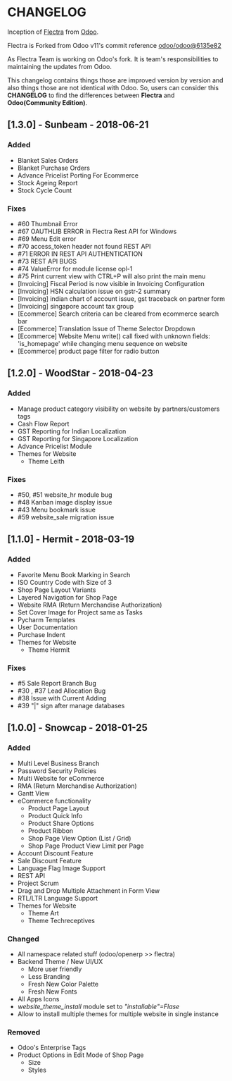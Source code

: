 # CHANGELOG

Inception of [Flectra](https://flectrahq.com/) from [Odoo](https://www.odoo.com/).

Flectra is Forked from Odoo v11's commit reference [odoo/odoo@6135e82](https://github.com/odoo/odoo/commit/6135e82d735d5eb3af914f4a838468f6dc33e51d)

As Flectra Team is working on Odoo's fork. It is team's responsibilities to maintaining the updates from Odoo.

This changelog contains things those are improved version by version and also things those are not identical with Odoo.
So, users can consider this **CHANGELOG** to find the differences between **Flectra** and **Odoo(Community Edition)**.


## [1.3.0] - Sunbeam - 2018-06-21
### Added
- Blanket Sales Orders
- Blanket Purchase Orders
- Advance Pricelist Porting For Ecommerce
- Stock Ageing Report
- Stock Cycle Count

### Fixes
- #60 Thumbnail Error
- #67 OAUTHLIB ERROR in Flectra Rest API for Windows
- #69 Menu Edit error
- #70 access_token header not found REST API
- #71 ERROR IN REST API AUTHENTICATION
- #73 REST API BUGS
- #74 ValueError for module license opl-1
- #75 Print current view with CTRL+P will also print the main menu
- [Invoicing] Fiscal Period is now visible in Invoicing Configuration
- [Invoicing] HSN calculation issue on gstr-2 summary
- [Invoicing] indian chart of account issue, gst traceback on partner form
- [Invoicing] singapore account tax group
- [Ecommerce] Search criteria can be cleared from ecommerce search bar
- [Ecommerce] Translation Issue of Theme Selector Dropdown
- [Ecommerce] Website Menu write() call fixed with unknown fields: 'is_homepage' while changing menu sequence on website
- [Ecommerce] product page filter for radio button

## [1.2.0] - WoodStar - 2018-04-23
### Added
- Manage product category visibility on website by partners/customers tags
- Cash Flow Report
- GST Reporting for Indian Localization
- GST Reporting for Singapore Localization
- Advance Pricelist Module
- Themes for Website
    - Theme Leith

### Fixes
- #50, #51 website_hr module bug
- #48 Kanban image display issue
- #43 Menu bookmark issue
- #59 website_sale migration issue

## [1.1.0] - Hermit - 2018-03-19
### Added
- Favorite Menu Book Marking in Search
- ISO Country Code with Size of 3
- Shop Page Layout Variants
- Layered Navigation for Shop Page
- Website RMA (Return Merchandise Authorization)
- Set Cover Image for Project same as Tasks
- Pycharm Templates
- User Documentation
- Purchase Indent
- Themes for Website
    - Theme Hermit

### Fixes
- #5 Sale Report Branch Bug
- #30 , #37 Lead Allocation Bug
- #38 Issue with Current Adding  
- #39 "|" sign after manage databases

## [1.0.0] - Snowcap - 2018-01-25
### Added
- Multi Level Business Branch
- Password Security Policies
- Multi Website for eCommerce
- RMA (Return Merchandise Authorization)
- Gantt View
- eCommerce functionality
    - Product Page Layout
    - Product Quick Info
    - Product Share Options
    - Product Ribbon
    - Shop Page View Option (List / Grid)
    - Shop Page Product View Limit per Page 
- Account Discount Feature
- Sale Discount Feature
- Language Flag Image Support
- REST API
- Project Scrum
- Drag and Drop Multiple Attachment in Form View
- RTL/LTR Language Support
- Themes for Website
    - Theme Art
    - Theme Techreceptives

### Changed
- All namespace related stuff (odoo/openerp >> flectra)
- Backend Theme / New UI/UX
    - More user friendly
    - Less Branding
    - Fresh New Color Palette
    - Fresh New Fonts
- All Apps Icons
- _website_theme_install_ module set to _"installable"=Flase_
- Allow to install multiple themes for multiple website in single instance

### Removed
- Odoo's Enterprise Tags
- Product Options in Edit Mode of Shop Page
    - Size
    - Styles
